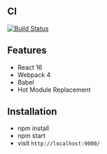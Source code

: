 ## CI
[![Build Status](https://travis-ci.org/juanromanf/react-app-starter.svg?branch=master)](https://travis-ci.org/juanromanf/react-app-starter)

## Features

* React 16
* Webpack 4
* Babel
* Hot Module Replacement

## Installation

* npm install
* npm start
* visit `http://localhost:9000/`
